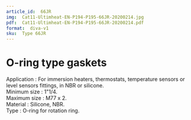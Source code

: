 ```yaml
---
article_id:  66JR
img:  Cat11-Ultimheat-EN-P194-P195-66JR-20200214.jpg
pdf:  Cat11-Ultimheat-EN-P194-P195-66JR-20200214.pdf
format:  diva-v1
sku:  Type 66JR
---
```

# O-ring type gaskets

Application : For immersion heaters, thermostats, temperature sensors 
or level sensors fittings, in NBR or silicone.  
Minimum size : 1"1/4.  
Maximum size : M77 x 2.  
Material : Silicone, NBR.  
Type : O-ring for rotation ring.  

